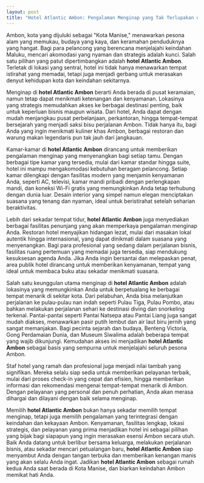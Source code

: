 ```yaml
---
layout: post
title: "Hotel Atlantic Ambon: Pengalaman Menginap yang Tak Terlupakan di Jantung Kota"
---
```


Ambon, kota yang dijuluki sebagai "Kota Manise," menawarkan pesona alam yang memukau, budaya yang kaya, dan keramahan penduduknya yang hangat. Bagi para pelancong yang berencana menjelajahi keindahan Maluku, mencari akomodasi yang nyaman dan strategis adalah kunci. Salah satu pilihan yang patut dipertimbangkan adalah **hotel Atlantic Ambon**. Terletak di lokasi yang sentral, hotel ini tidak hanya menawarkan tempat istirahat yang memadai, tetapi juga menjadi gerbang untuk merasakan denyut kehidupan kota dan keindahan sekitarnya.

Menginap di **hotel Atlantic Ambon** berarti Anda berada di pusat keramaian, namun tetap dapat menikmati ketenangan dan kenyamanan. Lokasinya yang strategis memudahkan akses ke berbagai destinasi penting, baik untuk keperluan bisnis maupun wisata. Dari hotel, Anda dapat dengan mudah menjangkau pusat perbelanjaan, perkantoran, hingga tempat-tempat bersejarah yang menjadi saksi bisu perjalanan Ambon. Tidak hanya itu, bagi Anda yang ingin menikmati kuliner khas Ambon, berbagai restoran dan warung makan legendaris pun tak jauh dari jangkauan.

Kamar-kamar di **hotel Atlantic Ambon** dirancang untuk memberikan pengalaman menginap yang menyenangkan bagi setiap tamu. Dengan berbagai tipe kamar yang tersedia, mulai dari kamar standar hingga suite, hotel ini mampu mengakomodasi kebutuhan beragam pelancong. Setiap kamar dilengkapi dengan fasilitas modern yang menjamin kenyamanan Anda, seperti AC, televisi, kamar mandi pribadi dengan perlengkapan mandi, dan koneksi Wi-Fi gratis yang memungkinkan Anda tetap terhubung dengan dunia luar. Desain interior yang simpel namun elegan menciptakan suasana yang tenang dan nyaman, ideal untuk beristirahat setelah seharian beraktivitas.

Lebih dari sekadar tempat tidur, **hotel Atlantic Ambon** juga menyediakan berbagai fasilitas penunjang yang akan memperkaya pengalaman menginap Anda. Restoran hotel menyajikan hidangan lezat, mulai dari masakan lokal autentik hingga internasional, yang dapat dinikmati dalam suasana yang menyenangkan. Bagi para profesional yang sedang dalam perjalanan bisnis, fasilitas ruang pertemuan yang memadai juga tersedia, siap mendukung kesuksesan agenda Anda. Jika Anda ingin bersantai dan melepaskan penat, area publik hotel dirancang untuk memberikan kenyamanan, tempat yang ideal untuk membaca buku atau sekadar menikmati suasana.

Salah satu keunggulan utama menginap di **hotel Atlantic Ambon** adalah lokasinya yang memungkinkan Anda untuk berpetualang ke berbagai tempat menarik di sekitar kota. Dari pelabuhan, Anda bisa melanjutkan perjalanan ke pulau-pulau nan indah seperti Pulau Tiga, Pulau Pombo, atau bahkan melakukan perjalanan sehari ke destinasi diving dan snorkeling terkenal. Pantai-pantai seperti Pantai Natsepa atau Pantai Liang juga sangat mudah diakses, menawarkan pasir putih lembut dan air laut biru jernih yang sangat memanjakan. Bagi pecinta sejarah dan budaya, Benteng Victoria, Gong Perdamaian Dunia, dan Museum Siwalima adalah beberapa tempat yang wajib dikunjungi. Kemudahan akses ini menjadikan **hotel Atlantic Ambon** sebagai basis yang sempurna untuk menjelajahi seluruh pesona Ambon.

Staf hotel yang ramah dan profesional juga menjadi nilai tambah yang signifikan. Mereka selalu siap sedia untuk memberikan pelayanan terbaik, mulai dari proses check-in yang cepat dan efisien, hingga memberikan informasi dan rekomendasi mengenai tempat-tempat menarik di Ambon. Dengan pelayanan yang personal dan penuh perhatian, Anda akan merasa dihargai dan dilayani dengan baik selama menginap.

Memilih **hotel Atlantic Ambon** bukan hanya sekadar memilih tempat menginap, tetapi juga memilih pengalaman yang terintegrasi dengan keindahan dan kekayaan Ambon. Kenyamanan, fasilitas lengkap, lokasi strategis, dan pelayanan yang prima menjadikan hotel ini sebagai pilihan yang bijak bagi siapapun yang ingin merasakan esensi Ambon secara utuh. Baik Anda datang untuk berlibur bersama keluarga, melakukan perjalanan bisnis, atau sekadar mencari petualangan baru, **hotel Atlantic Ambon** siap menyambut Anda dengan tangan terbuka dan memberikan kenangan manis yang akan selalu Anda ingat. Jadikan **hotel Atlantic Ambon** sebagai rumah kedua Anda saat berada di Kota Manise, dan biarkan keindahan Ambon memikat hati Anda.
